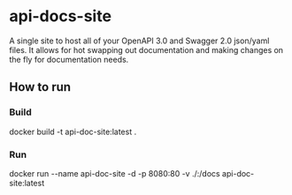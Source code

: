 # api-docs-site

A single site to host all of your OpenAPI 3.0 and Swagger 2.0 json/yaml files. It allows for hot swapping out documentation and making changes on the fly for documentation needs.

## How to run

### Build

docker build -t api-doc-site:latest .

### Run

docker run --name api-doc-site -d -p 8080:80 -v ./:/docs api-doc-site:latest
